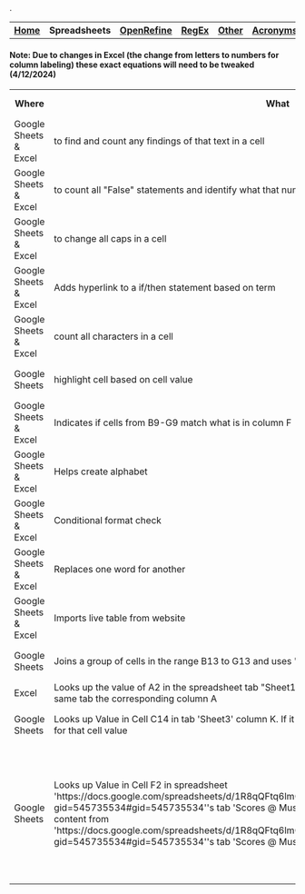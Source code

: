 <table style="width:100%">
  <tr>
    <th><a href="home.md">Home</a></th>
    <th>Spreadsheets</th>
    <th><a href="OpenRefine.md">OpenRefine</a></th>
    <th><a href="RegEx.md">RegEx</a></th>.
	<th><a href="Other.md">Other</a></th>
	<th><a href="Acronyms.md">Acronyms</a></th>
	<th><a href="Glossery.md">Glossery</a></th>
  </tr>
</table>
	<h4>Note: Due to changes in Excel (the change from letters to numbers for column labeling) these exact equations will need to be tweaked (4/12/2024)</h4>
<table>
	<tr>
		<th>Where</th>
		<th>What</th>
		<th>Equation</th>
		<th>Explanation</th>
		<th>Example</th>
		<th>Date Checked</th>
	</tr>
	<tr>
		<td>Google Sheets & Excel</td>
		<td>to find and count any findings of that text in a cell</td>
		<td>=countIf(B3, "*(Sh)Review*")</td>
		<td>Looks in B3 and counts if it finds any "(Sh)Review" in that cell</td>
		<td><a href="https://docs.google.com/spreadsheets/d/1Rmushce4Gin2e-RcT-JL_NJg54GWb5fxofzF4mGpO5Q/edit#gid=0&range=3:3"</a>Example (Row 3)</td>
		<td>November 2023</td>
	</tr>
	<tr>
		<td>Google Sheets & Excel</td>
		<td>to count all "False" statements and identify what that number indicates</td>
		<td>="Un-Suppressed : "&(countif(B4:G4, False))</td>
		<td>Create a True/False situation in Column B. This will only count 
		"False"</td>
		<td><a href="https://docs.google.com/spreadsheets/d/1Rmushce4Gin2e-RcT-JL_NJg54GWb5fxofzF4mGpO5Q/edit#gid=0&range=4:4"</a>Example (Row 4)</td>
		<td>November 2023</td>
	</tr>
	<tr>
		<td>Google Sheets & Excel</td>
		<td>to change all caps in a cell</td>
		<td>=proper(B1)</td>
		<td></td>
		<td><a href="https://docs.google.com/spreadsheets/d/1Rmushce4Gin2e-RcT-JL_NJg54GWb5fxofzF4mGpO5Q/edit#gid=0&range=5:5"</a>Example (Row 5)</td>
		<td>January 2024</td>
	</tr>
	<tr>
		<td>Google Sheets & Excel</td>
		<td>Adds hyperlink to a if/then statement based on term</td>
		<td>=if(A6="Don't know",HYPERLINK("https://www.merriam-webster.com/dictionary/don%27t%20know", "I don't know (for help)"), if(A6="Yes", "Fix in spreadsheet", if(A6="No", "Skip Columns D-E", "")))</td>
		<td></td>
		<td><a href="https://docs.google.com/spreadsheets/d/1Rmushce4Gin2e-RcT-JL_NJg54GWb5fxofzF4mGpO5Q/edit#gid=0&range=6:6"</a>Example (Row 6)</td>
		<td>February 2024</td>
	</tr>
	<tr>
		<td>Google Sheets & Excel</td>
		<td>count all characters in a cell</td>
		<td>=len(A3)</td>
		<td></td>
		<td><a href="https://docs.google.com/spreadsheets/d/1Rmushce4Gin2e-RcT-JL_NJg54GWb5fxofzF4mGpO5Q/edit#gid=0&range=7:7"</a>Example (Row 7)</td>
		<td>February 2024</td>
	</tr>
	 <tr>
		<td>Google Sheets</td>
		<td>highlight cell based on cell value</td>
		<td>=countif(F:F,F:F)>1</td>
		<td>Highlights all cells in Column F that have duplicate values in column F</td>
		<td><a href="https://docs.google.com/spreadsheets/d/1Rmushce4Gin2e-RcT-JL_NJg54GWb5fxofzF4mGpO5Q/edit#gid=1566302292&range=B:D"</a>Example (Column B-D)</td>
		<td>March 2024</td>
	</tr>
	<tr>
		<td>Google Sheets & Excel</td>
		<td>Indicates if cells from B9-G9 match what is in column F</td>
		<td>=countif(B9:G9,F:F)>1</td>
		<td>Highlights all cells in Column F that have duplicate values in column F</td>
		<td><a href="https://docs.google.com/spreadsheets/d/1Rmushce4Gin2e-RcT-JL_NJg54GWb5fxofzF4mGpO5Q/edit#gid=0&range=8:8"</a>Example (Row 8)</td>
		<td>March 2024</td>
	</tr>
	<tr>
		<td>Google Sheets & Excel</td>
		<td>Helps create alphabet</td>
		<td>=CHAR(CODE(A1) + 1)</td>
		<td>Add "A" in the first cell, then put equation in the next, and it will insert a "B". Drag to add more letters. </td>
		<td><a href="https://docs.google.com/spreadsheets/d/1Rmushce4Gin2e-RcT-JL_NJg54GWb5fxofzF4mGpO5Q/edit#gid=0&range=9:9"</a>Example (Row 9)</td>
		<td>April 2024</td>
	</tr>
	<tr>
		<td>Google Sheets & Excel</td>
		<td>Conditional format check</td>
		<td>=if(AND (B25=0, B30=0, B20=0, B15=0, B10=0), "Yes", "No")</td>
		<td>Conditional format that indicates if all indicated cells equal "1" then "Yes"</td>
		<td><a href="https://docs.google.com/spreadsheets/d/1Rmushce4Gin2e-RcT-JL_NJg54GWb5fxofzF4mGpO5Q/edit#gid=0&range=10:11"</a>Example (Rows 10-11)</td>
		<td>April 2024</td>
	</tr>
	<tr>
		<td>Google Sheets & Excel</td>
		<td>Replaces one word for another</td>
		<td>=SUBSTITUTE(A2, "at", "ate") </td>
		<td> </td>
		<td><a href="https://docs.google.com/spreadsheets/d/1Rmushce4Gin2e-RcT-JL_NJg54GWb5fxofzF4mGpO5Q/edit#gid=0&range=12:12"</a>Example (Row 12)</td>
		<td>April 2024</td>
	</tr>
	<tr>
		<td>Google Sheets & Excel</td>
		<td>Imports live table from website</td>
		<td>=importhtml("https://en.wikipedia.org/wiki/Hans_Zimmer_discography", "Table", 1)</td>
		<td>Equation imports Table 1 found on Hanz Zimmer's discography wikipedia page. </td>
		<td><a href="https://docs.google.com/spreadsheets/d/1Rmushce4Gin2e-RcT-JL_NJg54GWb5fxofzF4mGpO5Q/edit#gid=1566302292&range=F:J"</a>Example (Column F-J)</td>
		<td>April 2024</td>
	</tr>
	<tr>
		<td>Google Sheets</td>
		<td>Joins a group of cells in the range B13 to G13 and uses "-" as the joining character</td>
		<td>=JOIN("-",B13:G13)</td>
		<td>For Excel, use TEXTJOIN("-",TRUE, B13:G13). TESTJOIN also works in Sheets</td>
		<td><a href="https://docs.google.com/spreadsheets/d/1Rmushce4Gin2e-RcT-JL_NJg54GWb5fxofzF4mGpO5Q/edit#gid=0&range=13:13"</a>Example (Row 13)</td>
		<td>April 2024</td>
	</tr>
	<tr>
		<td>Excel</td>
		<td>Looks up the value of A2 in the spreadsheet tab "Sheet1 Column B then upon match, imports from the same tab the corresponding column A</td>
		<td>=XLOOKUP(A2, Sheet1!B:B, Sheet1!A:A)</td>
		<td>This works with tabs within the same spreadsheet</td>
		<td>N/A</td>
		<td>September 2024</td>
	</tr>
	<tr>
		<td>Google Sheets</td>
		<td>Looks up Value in Cell C14 in tab 'Sheet3' column K. If it is found, it will display content from column L for that cell value</td>
		<td>XLOOKUP(C14,Sheet3!K:K,Sheet3!L:L)</td>
		<td>This is for working within the same spreadsheet. Untested on Excel</td>
		<td><a href="https://docs.google.com/spreadsheets/d/1Rmushce4Gin2e-RcT-JL_NJg54GWb5fxofzF4mGpO5Q/edit#gid=0&range=14:14"</a>Example (Row 14)</td>
		<td>September 2024</td>
	</tr>
		<tr>
		<td>Google Sheets</td>
		<td>Looks up Value in Cell F2 in spreadsheet 'https://docs.google.com/spreadsheets/d/1R8qQFtq6lmGVkXyDV3jdNX5SD_AVHBH9_FI4kTGCuiU/edit?gid=545735534#gid=545735534''s tab 
'Scores @ Music Library' column A. If it is found, it will display content from 'https://docs.google.com/spreadsheets/d/1R8qQFtq6lmGVkXyDV3jdNX5SD_AVHBH9_FI4kTGCuiU/edit?gid=545735534#gid=545735534''s tab 
'Scores @ Music Library' column AM</td>
		<td>xlookup(F2,IMPORTRANGE("https://docs.google.com/spreadsheets/d/1R8qQFtq6lmGVkXyDV3jdNX5SD_AVHBH9_FI4kTGCuiU/edit?gid=545735534#gid=545735534","Scores @ Music Library!a1:a"),IMPORTRANGE("https://docs.google.com/spreadsheets/d/1R8qQFtq6lmGVkXyDV3jdNX5SD_AVHBH9_FI4kTGCuiU/edit?gid=545735534#gid=545735534","Scores @ Music Library!m1:m"))</td>
		<td>xlookup(F2,IMPORTRANGE("[link to second spreadsheet you are working with]","[Tab name from that spreadsheet you are looking in]![Column where the value of "F" is in the second spareadsheet]"),IMPORTRANGE("[link to second spreadsheet you are working with]","[Tab name from that spreadsheet you are looking in]![Column you want to add to your first spreadsheet]"))</td>
		<td>N/A</td>
		<td>September 2024</td>
	</tr>
</table>
